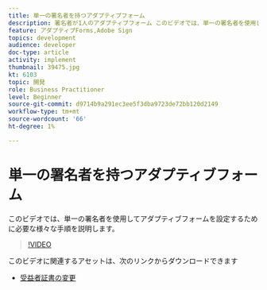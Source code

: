 ```yaml
---
title: 単一の署名者を持つアダプティブフォーム
description: 署名者が1人のアダプティブフォーム このビデオでは、単一の署名者を使用してアダプティブフォームを設定するために必要な様々な手順を説明します。
feature: アダプティブForms,Adobe Sign
topics: development
audience: developer
doc-type: article
activity: implement
thumbnail: 39475.jpg
kt: 6103
topic: 開発
role: Business Practitioner
level: Beginner
source-git-commit: d9714b9a291ec3ee5f3dba9723de72bb120d2149
workflow-type: tm+mt
source-wordcount: '66'
ht-degree: 1%

---
```


# 単一の署名者を持つアダプティブフォーム


このビデオでは、単一の署名者を使用してアダプティブフォームを設定するために必要な様々な手順を説明します。

>[!VIDEO](https://video.tv.adobe.com/v/39475/?quality=9&learn=on)

このビデオに関連するアセットは、次のリンクからダウンロードできます

* [受益者証書の変更 ](assets/change-of-beneficiary-form.zip)

